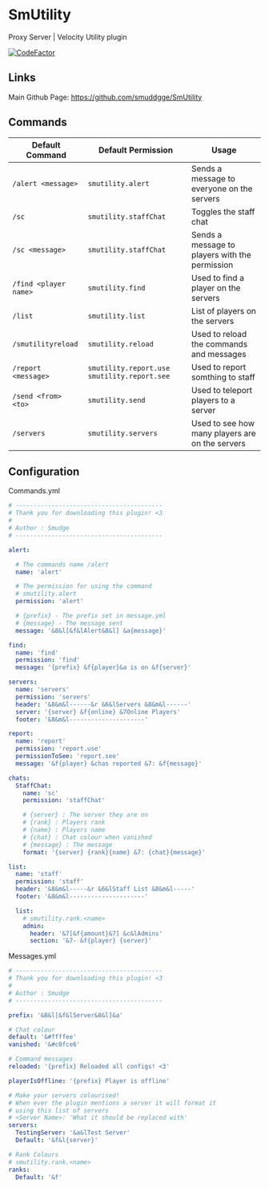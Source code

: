 # SmUtility
Proxy Server | Velocity Utility plugin

[![CodeFactor](https://www.codefactor.io/repository/github/smuddgge/smutility/badge)](https://www.codefactor.io/repository/github/smuddgge/smutility)

## Links
Main Github Page: https://github.com/smuddgge/SmUtility

## Commands

| Default Command       | Default Permission                           | Usage                                          |
|-----------------------|----------------------------------------------|------------------------------------------------|
| `/alert <message>`    | `smutility.alert`                            | Sends a message to everyone on the servers     |
| `/sc` | `smutility.staffChat`                        | Toggles the staff chat                         |
| `/sc <message>`       | `smutility.staffChat`                        | Sends a message to players with the permission |
| `/find <player name>` | `smutility.find`                             | Used to find a player on the servers           |                  
| `/list` | `smutility.list`                             | List of players on the servers                 |
| `/smutilityreload` | `smutility.reload`                           | Used to reload the commands and messages       |
| `/report <message>` | `smutility.report.use` `smutility.report.see` | Used to report somthing to staff               |
| `/send <from> <to>` | `smutility.send` | Used to teleport players to a server           |
| `/servers` | `smutility.servers` | Used to see how many players are on the servers |

## Configuration

Commands.yml
```yaml
# -----------------------------------------
# Thank you for downloading this plugin! <3
#
# Author : Smudge
# -----------------------------------------

alert:

  # The commands name /alert
  name: 'alert'

  # The permission for using the command
  # smutility.alert
  permission: 'alert'

  # {prefix} - The prefix set in message.yml
  # {message} - The message sent
  message: '&8&l[&f&lAlert&8&l] &a{message}'

find:
  name: 'find'
  permission: 'find'
  message: '{prefix} &f{player}&a is on &f{server}'

servers:
  name: 'servers'
  permission: 'servers'
  header: '&8&m&l------&r &6&lServers &8&m&l------'
  server: '{server} &f{online} &7Online Players'
  footer: '&8&m&l---------------------'

report:
  name: 'report'
  permission: 'report.use'
  permissionToSee: 'report.see'
  message: '&f{player} &chas reported &7: &f{message}'

chats:
  StaffChat:
    name: 'sc'
    permission: 'staffChat'

    # {server} : The server they are on
    # {rank} : Players rank
    # {name} : Players name
    # {chat} : Chat colour when vanished
    # {message} : The message
    format: '{server} {rank}{name} &7: {chat}{message}'

list:
  name: 'staff'
  permission: 'staff'
  header: '&8&m&l-----&r &6&lStaff List &8&m&l-----'
  footer: '&8&m&l---------------------'

  list:
    # smutility.rank.<name>
    admin:
      header: '&7[&f{amount}&7] &c&lAdmins'
      section: '&7- &f{player} {server}'
```

Messages.yml
```yaml
# -----------------------------------------
# Thank you for downloading this plugin! <3
#
# Author : Smudge
# -----------------------------------------

prefix: '&8&l[&f&lServer&8&l]&a'

# Chat colour
default: '&#ffffee'
vanished: '&#c0fce6'

# Command messages
reloaded: '{prefix} Reloaded all configs! <3'

playerIsOffline: '{prefix} Player is offline'

# Make your servers colourised!
# When ever the plugin mentions a server it will format it
# using this list of servers
# <Server Name>: 'What it should be replaced with'
servers:
  TestingServer: '&a&lTest Server'
  Default: '&f&l{server}'

# Rank Colours
# smutility.rank.<name>
ranks:
  Default: '&f'
```